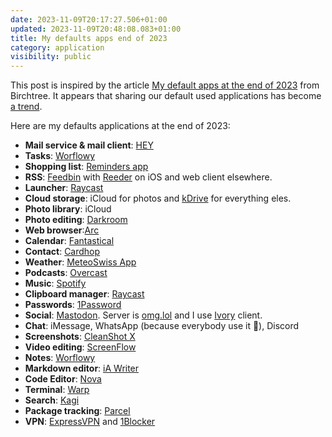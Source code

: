 ```yaml
---
date: 2023-11-09T20:17:27.506+01:00
updated: 2023-11-09T20:48:08.083+01:00
title: My defaults apps end of 2023
category: application
visibility: public
---
```


This post is inspired by the article [My default apps at the end of 2023](https://birchtree.me/blog/my-default-apps-at-the-end-of-2023/) from Birchtree. It appears that sharing our default used applications has become [a trend](https://defaults.rknight.me/).


Here are my defaults applications at the end of 2023:
- **Mail service & mail client**: [HEY](https://www.hey.com/)
- **Tasks**: [Worflowy](https://workflowy.com/)
- **Shopping list**: [Reminders app](https://apps.apple.com/us/app/reminders/id1108187841)
- **RSS**: [Feedbin](https://feedbin.com/) with [Reeder](https://reederapp.com/) on iOS and web client elsewhere.
- **Launcher**: [Raycast](https://www.raycast.com/)
- **Cloud storage**: iCloud for photos and [kDrive](https://www.infomaniak.com/en/kdrive) for everything eles.
- **Photo library**: iCloud
- **Photo editing**: [Darkroom](https://darkroom.co/)
- **Web browser**:[Arc](https://arc.net/)
- **Calendar**: [Fantastical](https://flexibits.com/fantastical)
- **Contact**: [Cardhop](https://flexibits.com/cardhop)
- **Weather**: [MeteoSwiss App](https://www.meteoswiss.admin.ch/services-and-publications/service/weather-and-climate-products/meteoswiss-app.html)
- **Podcasts**: [Overcast](https://overcast.fm/)
- **Music**: [Spotify](https://www.spotify.com)
- **Clipboard manager**: [Raycast](https://www.raycast.com/)
- **Passwords**: [1Password](https://1password.com/)
- **Social**: [Mastodon](https://joinmastodon.org/?ref=alienlebarge.ch). Server is [omg.lol](https://home.omg.lol/) and I use [Ivory](https://tapbots.com/ivory/) client.
- **Chat**: iMessage, WhatsApp (because everybody use it 🤮), Discord
- **Screenshots**: [CleanShot X](https://cleanshot.com/)
- **Video editing**: [ScreenFlow](https://www.telestream.net/screenflow/overview.htm)
- **Notes**: [Worflowy](https://workflowy.com/)
- **Markdown editor**: [iA Writer](https://ia.net/writer)
- **Code Editor**: [Nova](https://nova.app/)
- **Terminal**: [Warp](https://www.warp.dev/)
- **Search**: [Kagi](https://kagi.com/)
- **Package tracking**: [Parcel](https://parcelapp.net/)
- **VPN**: [ExpressVPN](https://www.expressvpn.com/home/1) and [1Blocker](https://1blocker.com/)
